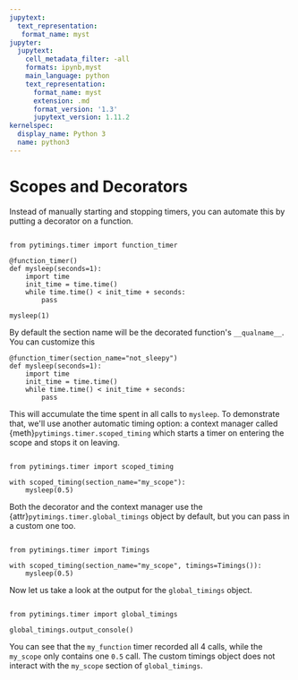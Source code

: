 ```yaml
---
jupytext:
  text_representation:
   format_name: myst
jupyter:
  jupytext:
    cell_metadata_filter: -all
    formats: ipynb,myst
    main_language: python
    text_representation:
      format_name: myst
      extension: .md
      format_version: '1.3'
      jupytext_version: 1.11.2
kernelspec:
  display_name: Python 3
  name: python3
---
```



Scopes and Decorators
=====================

Instead of manually starting and stopping timers, you can
automate this by putting a decorator on a function.

```{code-cell}

from pytimings.timer import function_timer

@function_timer()
def mysleep(seconds=1):
    import time
    init_time = time.time()
    while time.time() < init_time + seconds:
        pass

mysleep(1)
```

By default the section name will be the decorated function's `__qualname__`.
You can customize this
```{code-cell}
@function_timer(section_name="not_sleepy")
def mysleep(seconds=1):
    import time
    init_time = time.time()
    while time.time() < init_time + seconds:
        pass
```

This will accumulate the time spent in all calls to `mysleep`.
To demonstrate that, we'll use another automatic timing option:
a context manager called {meth}`pytimings.timer.scoped_timing` which starts a timer
on entering the scope and stops it on leaving.

```{code-cell}

from pytimings.timer import scoped_timing

with scoped_timing(section_name="my_scope"):
    mysleep(0.5)
```

Both the decorator and the context manager use the {attr}`pytimings.timer.global_timings`
object by default, but you can pass in a custom one too.

```{code-cell}

from pytimings.timer import Timings

with scoped_timing(section_name="my_scope", timings=Timings()):
    mysleep(0.5)
```

Now let us take a look at the output for the `global_timings` object.

```{code-cell}

from pytimings.timer import global_timings

global_timings.output_console()
```

You can see that the `my_function` timer recorded all 4 calls,
while the `my_scope` only contains one `0.5` call.
The custom timings object does not interact with the `my_scope` section
of `global_timings`.
